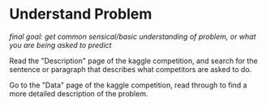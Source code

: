 # Understand Problem
*final goal: get common sensical/basic understanding of problem, or what you are being asked to predict*

Read the "Description" page of the kaggle competition, and search for the sentence or paragraph that describes what competitors are asked to do. 

Go to the "Data" page of the kaggle competition, read through to find a more detailed description of the problem. 
